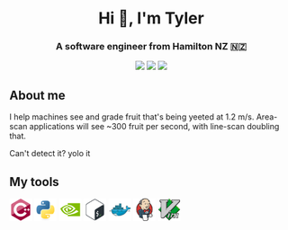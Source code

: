 <!-- Forced into html for alignment... -->
<h1 align="center">Hi 👋, I'm Tyler</h1>
<h3 align="center">A software engineer from Hamilton NZ 🇳🇿</h3>

<p align="center">
<a href="https://github.com/Tyler-Barham"><img src="https://visitor-badge.laobi.icu/badge?page_id=Tyler-Barham.profile_views" /></a> <a href="https://github.com/Tyler-Barham?tab=followers"><img src="https://img.shields.io/github/followers/Tyler-Barham.svg?label=followers" /></a> <a href="https://www.linkedin.com/in/tyler-barham/"><img src="https://img.shields.io/badge/LinkedIn-0077B5?style=for-the-badge&logo=linkedin&logoColor=white" height="20" /></a>
</p>

## About me

I help machines see and grade fruit that's being yeeted at 1.2 m/s. Area-scan applications will see ~300 fruit per second, with line-scan doubling that.

Can't detect it? yolo it

## My tools
<!-- Forced into html for consistent image sizes... -->
<img src="./assets/cplusplus.svg" height="40" /> <img src="./assets/python.svg" height="40" /> <img src="./assets/cuda.svg" height="40" /> <img src="./assets/bash.svg" height="40" /> <img src="./assets/docker.svg" height="40" /> <img src="./assets/jenkins.svg" height="40" /> <img src="./assets/vim.svg" height="40" />
